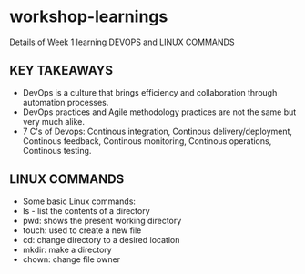 # workshop-learnings
Details of Week 1 learning
DEVOPS and LINUX COMMANDS

## KEY TAKEAWAYS
- DevOps is a culture that brings efficiency and collaboration through automation processes.
- DevOps practices and Agile methodology practices are not the same but very much alike.
- 7 C's of Devops: Continous integration, Continous delivery/deployment, Continous feedback, Continous monitoring, Continous operations, Continous testing.

## LINUX COMMANDS
- Some basic Linux commands:
- ls - list the contents of a directory
- pwd: shows the present working directory
- touch: used to create a new file
- cd: change directory to a desired location
- mkdir: make a directory
- chown: change file owner
